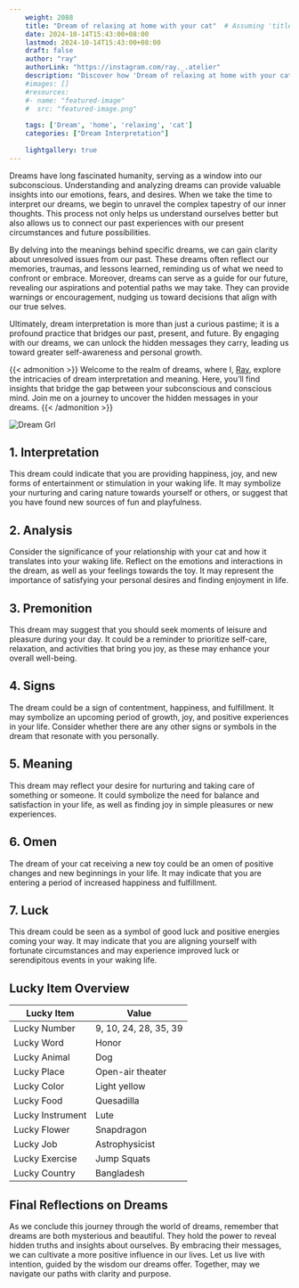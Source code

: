 ```yaml
---
    weight: 2088
    title: "Dream of relaxing at home with your cat"  # Assuming 'title' column exists
    date: 2024-10-14T15:43:00+08:00
    lastmod: 2024-10-14T15:43:00+08:00
    draft: false
    author: "ray"
    authorLink: "https://instagram.com/ray._.atelier"
    description: "Discover how 'Dream of relaxing at home with your cat' can interpret your future and uncover its significant meanings in your life."
    #images: []
    #resources:
    #- name: "featured-image"
    #  src: "featured-image.png"
    
    tags: ['Dream', 'home', 'relaxing', 'cat']
    categories: ["Dream Interpretation"]
    
    lightgallery: true
---
```

    
Dreams have long fascinated humanity, serving as a window into our subconscious. Understanding and analyzing dreams can provide valuable insights into our emotions, fears, and desires. When we take the time to interpret our dreams, we begin to unravel the complex tapestry of our inner thoughts. This process not only helps us understand ourselves better but also allows us to connect our past experiences with our present circumstances and future possibilities.

By delving into the meanings behind specific dreams, we can gain clarity about unresolved issues from our past. These dreams often reflect our memories, traumas, and lessons learned, reminding us of what we need to confront or embrace. Moreover, dreams can serve as a guide for our future, revealing our aspirations and potential paths we may take. They can provide warnings or encouragement, nudging us toward decisions that align with our true selves.

Ultimately, dream interpretation is more than just a curious pastime; it is a profound practice that bridges our past, present, and future. By engaging with our dreams, we can unlock the hidden messages they carry, leading us toward greater self-awareness and personal growth.

{{< admonition >}}
Welcome to the realm of dreams, where I, [Ray](https://instagram.com/ray._.atelier), explore the intricacies of dream interpretation and meaning. Here, you’ll find insights that bridge the gap between your subconscious and conscious mind. Join me on a journey to uncover the hidden messages in your dreams.
{{< /admonition >}}

![Dream Grl](https://cdn.pixabay.com/photo/2017/11/02/03/35/gothic-2910057_1280.jpg "Dream Grl")

## 1. Interpretation
 This dream could indicate that you are providing happiness, joy, and new forms of entertainment or stimulation in your waking life. It may symbolize your nurturing and caring nature towards yourself or others, or suggest that you have found new sources of fun and playfulness.

## 2. Analysis
 Consider the significance of your relationship with your cat and how it translates into your waking life. Reflect on the emotions and interactions in the dream, as well as your feelings towards the toy. It may represent the importance of satisfying your personal desires and finding enjoyment in life.

## 3. Premonition
 This dream may suggest that you should seek moments of leisure and pleasure during your day. It could be a reminder to prioritize self-care, relaxation, and activities that bring you joy, as these may enhance your overall well-being.

## 4. Signs
 The dream could be a sign of contentment, happiness, and fulfillment. It may symbolize an upcoming period of growth, joy, and positive experiences in your life. Consider whether there are any other signs or symbols in the dream that resonate with you personally.

## 5. Meaning
 This dream may reflect your desire for nurturing and taking care of something or someone. It could symbolize the need for balance and satisfaction in your life, as well as finding joy in simple pleasures or new experiences.

## 6. Omen
 The dream of your cat receiving a new toy could be an omen of positive changes and new beginnings in your life. It may indicate that you are entering a period of increased happiness and fulfillment.

## 7. Luck
 This dream could be seen as a symbol of good luck and positive energies coming your way. It may indicate that you are aligning yourself with fortunate circumstances and may experience improved luck or serendipitous events in your waking life.

## Lucky Item Overview
| Lucky Item          | Value              |
|---------------|--------------------|
| Lucky Number        | 9, 10, 24, 28, 35, 39  |
| Lucky Word          | Honor |
| Lucky Animal        | Dog |
| Lucky Place         | Open-air theater     |
| Lucky Color         | Light yellow     |
| Lucky Food          | Quesadilla      |
| Lucky Instrument    | Lute |
| Lucky Flower        | Snapdragon    |
| Lucky Job           | Astrophysicist       |
| Lucky Exercise      | Jump Squats  |
| Lucky Country       | Bangladesh    |


##  Final Reflections on Dreams

As we conclude this journey through the world of dreams, remember that dreams are both mysterious and beautiful. They hold the power to reveal hidden truths and insights about ourselves. By embracing their messages, we can cultivate a more positive influence in our lives. Let us live with intention, guided by the wisdom our dreams offer. Together, may we navigate our paths with clarity and purpose.
